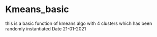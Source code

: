 # Kmeans_basic
this is a basic function of kmeans algo with 4 clusters which has been randomly instantiated
Date 21-01-2021
